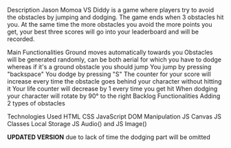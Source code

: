 Description
Jason Momoa VS Diddy  is a game where players try to avoid the obstacles by jumping and dodging. The game ends when 3 obstacles hit you. At the same time the more obstacles you avoid the more points you get, your best three scores will go into your leaderboard and will be recorded. 


Main Functionalities
Ground moves automatically towards you 
Obstacles will be generated randomly, can be both aerial for which you have to dodge whereas if it's a ground obstacle you should jump
You jump by pressing "backspace"
You dodge by pressing "S"
The counter for your score will increase every time the obstacle goes behind your character without hitting it
Your life counter will decrease by 1 every time you get hit
When dodging your character will rotate by 90° to the right
Backlog Functionalities
Adding 2 types of obstacles


Technologies Used
HTML
CSS
JavaScript
DOM Manipulation
JS Canvas
JS Classes
Local Storage
JS Audio() and JS Image()


**UPDATED VERSION**
due to lack of time the dodging part will be omitted 
